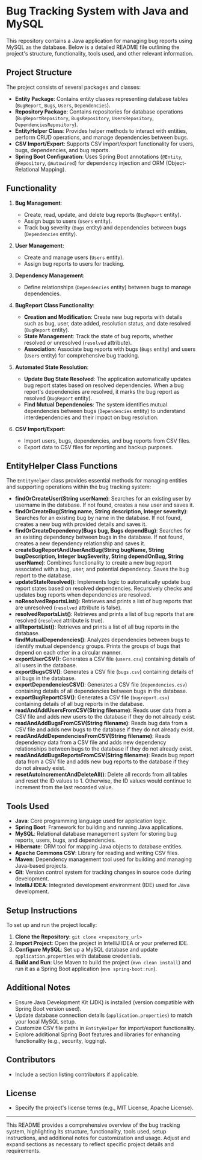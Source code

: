 # Bug Tracking System with Java and MySQL

This repository contains a Java application for managing bug reports using MySQL as the database. Below is a detailed README file outlining the project's structure, functionality, tools used, and other relevant information.

## Project Structure

The project consists of several packages and classes:

- **Entity Package**: Contains entity classes representing database tables (`BugReport`, `Bugs`, `Users`, `Dependencies`).
- **Repository Package**: Contains repositories for database operations (`BugReportRepository`, `BugsRepository`, `UsersRepository`, `DependenciesRepository`).
- **EntityHelper Class**: Provides helper methods to interact with entities, perform CRUD operations, and manage dependencies between bugs.
- **CSV Import/Export**: Supports CSV import/export functionality for users, bugs, dependencies, and bug reports.
- **Spring Boot Configuration**: Uses Spring Boot annotations (`@Entity`, `@Repository`, `@Autowired`) for dependency injection and ORM (Object-Relational Mapping).

## Functionality

1. **Bug Management**: 
   - Create, read, update, and delete bug reports (`BugReport` entity).
   - Assign bugs to users (`Users` entity).
   - Track bug severity (`Bugs` entity) and dependencies between bugs (`Dependencies` entity).

2. **User Management**: 
   - Create and manage users (`Users` entity).
   - Assign bug reports to users for tracking.

3. **Dependency Management**: 
   - Define relationships (`Dependencies` entity) between bugs to manage dependencies.

4. **BugReport Class Functionality**: 
   - **Creation and Modification**: Create new bug reports with details such as bug, user, date added, resolution status, and date resolved (`BugReport` entity).
   - **State Management**: Track the state of bug reports, whether resolved or unresolved (`resolved` attribute).
   - **Association**: Associate bug reports with bugs (`Bugs` entity) and users (`Users` entity) for comprehensive bug tracking.

5. **Automated State Resolution**: 
   - **Update Bug State Resolved**: The application automatically updates bug report states based on resolved dependencies. When a bug report's dependencies are resolved, it marks the bug report as resolved (`BugReport` entity).
   - **Find Mutual Dependencies**: The system identifies mutual dependencies between bugs (`Dependencies` entity) to understand interdependencies and their impact on bug resolution.
 

6. **CSV Import/Export**: 
   - Import users, bugs, dependencies, and bug reports from CSV files.
   - Export data to CSV files for reporting and backup purposes.

## EntityHelper Class Functions

The `EntityHelper` class provides essential methods for managing entities and supporting operations within the bug tracking system:

- **findOrCreateUser(String userName)**: Searches for an existing user by username in the database. If not found, creates a new user and saves it.
- **findOrCreateBug(String name, String description, Integer severity)**: Searches for an existing bug by name in the database. If not found, creates a new bug with provided details and saves it.
- **findOrCreateDependency(Bugs bug, Bugs dependBug)**: Searches for an existing dependency between bugs in the database. If not found, creates a new dependency relationship and saves it.
- **createBugReportAndUserAndBug(String bugName, String bugDescription, Integer bugSeverity, String dependOnBug, String userName)**: Combines functionality to create a new bug report associated with a bug, user, and potential dependency. Saves the bug report to the database.
- **updateStateResolved()**: Implements logic to automatically update bug report states based on resolved dependencies. Recursively checks and updates bug reports when dependencies are resolved.
- **noResolvedReportsList()**: Retrieves and prints a list of bug reports that are unresolved (`resolved` attribute is false).
- **resolvedReportsList()**: Retrieves and prints a list of bug reports that are resolved (`resolved` attribute is true).
- **allReportsList()**: Retrieves and prints a list of all bug reports in the database.
- **findMutualDependencies()**: Analyzes dependencies between bugs to identify mutual dependency groups. Prints the groups of bugs that depend on each other in a circular manner.
- **exportUserCSV()**: Generates a CSV file (`users.csv`) containing details of all users in the database.
- **exportBugsCSV()**: Generates a CSV file (`bugs.csv`) containing details of all bugs in the database.
- **exportDependenciesCSV()**: Generates a CSV file (`dependencies.csv`) containing details of all dependencies between bugs in the database.
- **exportBugReportCSV()**: Generates a CSV file (`bugreport.csv`) containing details of all bug reports in the database.
- **readAndAddUsersFromCSV(String filename)**: Reads user data from a CSV file and adds new users to the database if they do not already exist.
- **readAndAddBugsFromCSV(String filename)**: Reads bug data from a CSV file and adds new bugs to the database if they do not already exist.
- **readAndAddDependenciesFromCSV(String filename)**: Reads dependency data from a CSV file and adds new dependency relationships between bugs to the database if they do not already exist.
- **readAndAddBugsReportsFromCSV(String filename)**: Reads bug report data from a CSV file and adds new bug reports to the database if they do not already exist.
- **resetAutoIncrementAndDeleteAll()**: Delete all records from all tables and reset the ID values to 1. Otherwise, the ID values would continue to increment from the last recorded value. 

## Tools Used

- **Java**: Core programming language used for application logic.
- **Spring Boot**: Framework for building and running Java applications.
- **MySQL**: Relational database management system for storing bug reports, users, bugs, and dependencies.
- **Hibernate**: ORM tool for mapping Java objects to database entities.
- **Apache Commons CSV**: Library for reading and writing CSV files.
- **Maven**: Dependency management tool used for building and managing Java-based projects.
- **Git**: Version control system for tracking changes in source code during development.
- **IntelliJ IDEA**: Integrated development environment (IDE) used for Java development.

## Setup Instructions

To set up and run the project locally:

1. **Clone the Repository**: `git clone <repository_url>`
2. **Import Project**: Open the project in IntelliJ IDEA or your preferred IDE.
3. **Configure MySQL**: Set up a MySQL database and update `application.properties` with database credentials.
4. **Build and Run**: Use Maven to build the project (`mvn clean install`) and run it as a Spring Boot application (`mvn spring-boot:run`).

## Additional Notes

- Ensure Java Development Kit (JDK) is installed (version compatible with Spring Boot version used).
- Update database connection details (`application.properties`) to match your local MySQL setup.
- Customize CSV file paths in `EntityHelper` for import/export functionality.
- Explore additional Spring Boot features and libraries for enhancing functionality (e.g., security, logging).

## Contributors

- Include a section listing contributors if applicable.

## License

- Specify the project's license terms (e.g., MIT License, Apache License).

---

This README provides a comprehensive overview of the bug tracking system, highlighting its structure, functionality, tools used, setup instructions, and additional notes for customization and usage. Adjust and expand sections as necessary to reflect specific project details and requirements.
